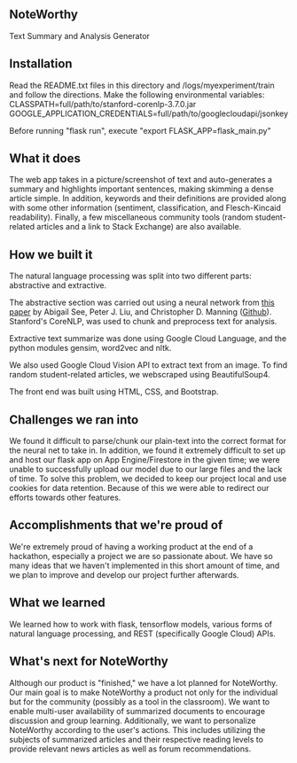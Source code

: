 ## NoteWorthy

Text Summary and Analysis Generator

## Installation

Read the README.txt files in this directory and /logs/myexperiment/train and follow the directions. Make the following environmental variables:
CLASSPATH=full/path/to/stanford-corenlp-3.7.0.jar
GOOGLE_APPLICATION_CREDENTIALS=full/path/to/googlecloudapi/jsonkey

Before running "flask run", execute "export FLASK_APP=flask_main.py"

## What it does
The web app takes in a picture/screenshot of text and auto-generates a summary and highlights important sentences, making skimming a dense article simple. In addition, keywords and their definitions are provided along with some other information (sentiment, classification, and Flesch-Kincaid readability). Finally, a few miscellaneous community tools (random student-related articles and a link to Stack Exchange) are also available.

## How we built it
The natural language processing was split into two different parts: abstractive and extractive.

The abstractive section was carried out using a neural network from [this paper](https://arxiv.org/abs/1704.04368) by Abigail See, Peter J. Liu, and Christopher D. Manning ([Github](https://github.com/abisee/pointer-generator)). Stanford's CoreNLP, was used to chunk and preprocess text for analysis.

Extractive text summarize was done using Google Cloud Language, and the python modules gensim, word2vec and nltk.

We also used Google Cloud Vision API to extract text from an image. To find random student-related articles, we webscraped using BeautifulSoup4.

The front end was built using HTML, CSS, and Bootstrap.

## Challenges we ran into
We found it difficult to parse/chunk our plain-text into the correct format for the neural net to take in. 
In addition, we found it extremely difficult to set up and host our flask app on App Engine/Firestore in the given time; we were unable to successfully upload our model due to our large files and the lack of time. To solve this problem, we decided to keep our project local and use cookies for data retention. Because of this we were able to redirect our efforts towards other features.

## Accomplishments that we're proud of
We're extremely proud of having a working product at the end of a hackathon, especially a project we are so passionate about. We have so many ideas that we haven't implemented in this short amount of time, and we plan to improve and develop our project further afterwards.

## What we learned
We learned how to work with flask, tensorflow models, various forms of natural language processing, and REST (specifically Google Cloud) APIs.

## What's next for NoteWorthy
Although our product is "finished," we have a lot planned for NoteWorthy. Our main goal is to make NoteWorthy a product not only for the individual but for the community (possibly as a tool in the classroom). We want to enable multi-user availability of summarized documents to encourage discussion and group learning. Additionally, we want to personalize NoteWorthy according to the user's actions. This includes utilizing the subjects of summarized articles and their respective reading levels to provide relevant news articles as well as forum recommendations.
